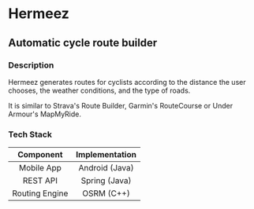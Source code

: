 # Hermeez

## Automatic cycle route builder

### Description
Hermeez generates routes for cyclists according to the distance the user chooses, the weather conditions, and the type of roads.

It is similar to Strava's Route Builder, Garmin's RouteCourse or Under Armour's MapMyRide.

### Tech Stack

| Component     | Implementation                |
|:-------------:|:-----------------------------:|
| Mobile App    | Android (Java)                |
| REST API      | Spring (Java)                 |
| Routing Engine| OSRM (C++)                    |
